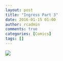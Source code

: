 ```yaml
---
layout: post
title: "Ingress Part 3"
date: 2016-01-15 01:00
author: rcadmin
comments: true
categories: [Comics]
tags: []
---
```

<a href="../comics/2016/01/15/ingress-part-3"><img src="http://dl.bitsmack.com/comics/20160115.jpg" /></a>
